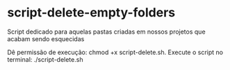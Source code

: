 # script-delete-empty-folders
Script dedicado para aquelas pastas criadas em nossos projetos que acabam sendo esquecidas 

Dê permissão de execução: chmod +x script-delete.sh.
Execute o script no terminal: ./script-delete.sh